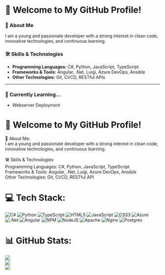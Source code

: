 
# 🌟 Welcome to My GitHub Profile!

### 🚀 About Me
I am a young and passionate developer with a strong interest in clean code, innovative technologies, and continuous learning.

### 🛠️ Skills & Technologies
- **Programming Languages:** C#, Python, JavaScript, TypeScript
- **Frameworks & Tools:** Angular, .Net, Luigi, Azure DevOps, Ansible
- **Other Technologies:** Git, CI/CD, RESTful APIs  

---

### 🌱 Currently Learning...
- Webserver Deployment

# 🌟 Welcome to My GitHub Profile!
🚀 About Me:<br>I am a young and passionate developer with a strong interest in clean code, innovative technologies, and continuous learning.<br><br>🛠️ Skills & Technologies<br>Programming Languages: C#, Python, JavaScript, TypeScript<br>Frameworks & Tools: Angular, .Net, Luigi, Azure DevOps, Ansible<br>Other Technologies: Git, CI/CD, RESTful API


# 💻 Tech Stack:
![C#](https://img.shields.io/badge/c%23-%23239120.svg?style=flat&logo=csharp&logoColor=white) ![Python](https://img.shields.io/badge/python-3670A0?style=flat&logo=python&logoColor=ffdd54) ![TypeScript](https://img.shields.io/badge/typescript-%23007ACC.svg?style=flat&logo=typescript&logoColor=white) ![HTML5](https://img.shields.io/badge/html5-%23E34F26.svg?style=flat&logo=html5&logoColor=white) ![JavaScript](https://img.shields.io/badge/javascript-%23323330.svg?style=flat&logo=javascript&logoColor=%23F7DF1E) ![CSS3](https://img.shields.io/badge/css3-%231572B6.svg?style=flat&logo=css3&logoColor=white) ![Azure](https://img.shields.io/badge/azure-%230072C6.svg?style=flat&logo=microsoftazure&logoColor=white) ![.Net](https://img.shields.io/badge/.NET-5C2D91?style=flat&logo=.net&logoColor=white) ![Angular](https://img.shields.io/badge/angular-%23DD0031.svg?style=flat&logo=angular&logoColor=white) ![NPM](https://img.shields.io/badge/NPM-%23CB3837.svg?style=flat&logo=npm&logoColor=white) ![NodeJS](https://img.shields.io/badge/node.js-6DA55F?style=flat&logo=node.js&logoColor=white) ![Apache](https://img.shields.io/badge/apache-%23D42029.svg?style=flat&logo=apache&logoColor=white) ![Nginx](https://img.shields.io/badge/nginx-%23009639.svg?style=flat&logo=nginx&logoColor=white) ![Postgres](https://img.shields.io/badge/postgres-%23316192.svg?style=flat&logo=postgresql&logoColor=white)
# 📊 GitHub Stats:
![](https://github-readme-stats.vercel.app/api?username=WayfaringWilli&theme=dark&hide_border=true&include_all_commits=true&count_private=true)<br/>
![](https://github-readme-streak-stats.herokuapp.com/?user=WayfaringWilli&theme=dark&hide_border=true)<br/>
![](https://github-readme-stats.vercel.app/api/top-langs/?username=WayfaringWilli&theme=dark&hide_border=true&include_all_commits=true&count_private=true&layout=compact)

<!-- Proudly created with GPRM ( https://gprm.itsvg.in ) -->
